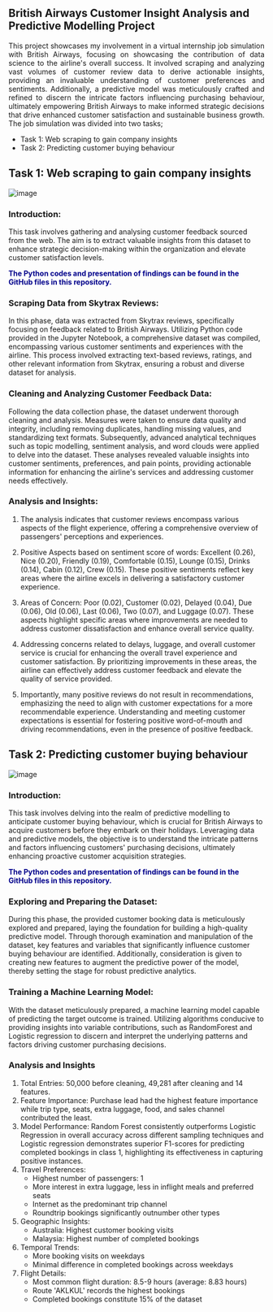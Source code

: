 ## British Airways Customer Insight Analysis and Predictive Modelling Project

<p style="text-align: justify;">
    This project showcases my involvement in a virtual internship job simulation with British Airways, focusing on showcasing the contribution of data science to the airline's overall success. It involved scraping and analyzing vast volumes of customer review data to derive actionable insights, providing an invaluable understanding of customer preferences and sentiments. Additionally, a predictive model was meticulously crafted and refined to discern the intricate factors influencing purchasing behaviour, ultimately empowering British Airways to make informed strategic decisions that drive enhanced customer satisfaction and sustainable business growth. The job simulation was divided into two tasks; 
</p>

* Task 1: Web scraping to gain company insights
* Task 2: Predicting customer buying behaviour

## Task 1: Web scraping to gain company insights

![image](https://github.com/noshiobec/British_Airyways_data-science_job_simulation/assets/96450822/5547396f-9ea1-40ec-baa6-def29595e629)

### Introduction:
This task involves gathering and analysing customer feedback sourced from the web. The aim is to extract valuable insights from this dataset to enhance strategic decision-making within the organization and elevate customer satisfaction levels. <p style="color: darkblue;"><strong>The Python codes and presentation of findings can be found in the GitHub files in this repository.</strong></p>


### Scraping Data from Skytrax Reviews:
In this phase, data was extracted from Skytrax reviews, specifically focusing on feedback related to British Airways. Utilizing Python code provided in the Jupyter Notebook, a comprehensive dataset was compiled, encompassing various customer sentiments and experiences with the airline. This process involved extracting text-based reviews, ratings, and other relevant information from Skytrax, ensuring a robust and diverse dataset for analysis.

### Cleaning and Analyzing Customer Feedback Data:
Following the data collection phase, the dataset underwent thorough cleaning and analysis. Measures were taken to ensure data quality and integrity, including removing duplicates, handling missing values, and standardizing text formats. Subsequently, advanced analytical techniques such as topic modelling, sentiment analysis, and word clouds were applied to delve into the dataset. These analyses revealed valuable insights into customer sentiments, preferences, and pain points, providing actionable information for enhancing the airline's services and addressing customer needs effectively.

### Analysis and Insights:

1. The analysis indicates that customer reviews encompass various aspects of the flight experience, offering a comprehensive overview of passengers' perceptions and experiences.

2. Positive Aspects based on sentiment score of words: Excellent (0.26), Nice (0.20), Friendly (0.19), Comfortable (0.15), Lounge (0.15), Drinks (0.14), Cabin (0.12), Crew (0.15). These positive sentiments reflect key areas where the airline excels in delivering a satisfactory customer experience.

3. Areas of Concern: Poor (0.02), Customer (0.02), Delayed (0.04), Due (0.06), Old (0.06), Last (0.06), Two (0.07), and Luggage (0.07). These aspects highlight specific areas where improvements are needed to address customer dissatisfaction and enhance overall service quality.

4. Addressing concerns related to delays, luggage, and overall customer service is crucial for enhancing the overall travel experience and customer satisfaction. By prioritizing improvements in these areas, the airline can effectively address customer feedback and elevate the quality of service provided.

5. Importantly, many positive reviews do not result in recommendations, emphasizing the need to align with customer expectations for a more recommendable experience. Understanding and meeting customer expectations is essential for fostering positive word-of-mouth and driving recommendations, even in the presence of positive feedback.


## Task 2: Predicting customer buying behaviour

![image](https://github.com/noshiobec/British_Airyways_data-science_job_simulation/assets/96450822/9be39b6b-9890-41cc-8fd0-cfabe89e3837)

### Introduction:
This task involves delving into the realm of predictive modelling to anticipate customer buying behaviour, which is crucial for British Airways to acquire customers before they embark on their holidays. Leveraging data and predictive models, the objective is to understand the intricate patterns and factors influencing customers' purchasing decisions, ultimately enhancing proactive customer acquisition strategies. <p style="color: darkblue;"><strong>The Python codes and presentation of findings can be found in the GitHub files in this repository.</strong></p>


### Exploring and Preparing the Dataset:
During this phase, the provided customer booking data is meticulously explored and prepared, laying the foundation for building a high-quality predictive model. Through thorough examination and manipulation of the dataset, key features and variables that significantly influence customer buying behaviour are identified. Additionally, consideration is given to creating new features to augment the predictive power of the model, thereby setting the stage for robust predictive analytics.

### Training a Machine Learning Model:
With the dataset meticulously prepared, a machine learning model capable of predicting the target outcome is trained. Utilizing algorithms conducive to providing insights into variable contributions, such as RandomForest and Logistic regression to discern and interpret the underlying patterns and factors driving customer purchasing decisions.

### Analysis and Insights
1. Total Entries: 50,000 before cleaning, 49,281 after cleaning and 14 features. 
2. Feature Importance: Purchase lead had the highest feature importance while trip type, seats, extra luggage, food, and sales channel contributed the least.
3. Model Performance: Random Forest consistently outperforms Logistic Regression in overall accuracy across different sampling techniques and Logistic regression demonstrates superior F1-scores for predicting completed 
   bookings in class 1, highlighting its effectiveness in capturing positive instances.
4. Travel Preferences:
    * Highest number of passengers: 1
    * More interest in extra luggage, less in inflight meals and preferred seats
    * Internet as the predominant trip channel
    * Roundtrip bookings significantly outnumber other types
5. Geographic Insights:
    * Australia: Highest customer booking visits
    * Malaysia: Highest number of completed bookings
6. Temporal Trends:
    * More booking visits on weekdays
    * Minimal difference in completed bookings across weekdays
7. Flight Details:
    * Most common flight duration: 8.5-9 hours (average: 8.83 hours)
    * Route 'AKLKUL' records the highest bookings
    * Completed bookings constitute 15% of the dataset

